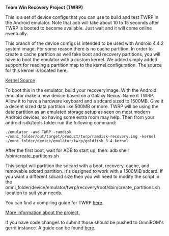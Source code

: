 **Team Win Recovery Project (TWRP)**

This is a set of device configs that you can use to build and test TWRP in the Android emulator. Note that adb will take about 10 to 15 seconds after TWRP is booted to become available. Just wait and it will come online eventually.

This branch of the device configs is intended to be used with Android 4.4.2 system image. For some reason there is no cache partition. In order to create a cache partition as well fake boot and recovery partitions, you will have to boot the emulator with a custom kernel. We added simply added support for reading a partition map to the kernel configuration. The source for this kernel is located here:

[Kernel Source](https://android.googlesource.com/kernel/goldfish/+/android-goldfish-3.4 "Kernel Source")

To boot this in the emulator, build your recoveryimage. With the Android emulator make a new device based on a Galaxy Nexus. Name it TWRP. Allow it to have a hardware keyboard and a sdcard sized to 1500MB. Give it a decent sized data partition like 500MB or more. TWRP will be using the data partition as an emulated storage setup as seen on most modern Android devices, so having some extra room may help. Then from your android-sdk/tools folder run the following command:

```
./emulator -avd TWRP -ramdisk ~/omni_folder/out/target/product/twrp/ramdisk-recovery.img -kernel ~/omni_folder/device/emulator/twrp/goldfish_3.4_kernel
```

After the first boot, wait for ADB to start up, then: adb shell /sbin/create_partitions.sh

This script will partition the sdcard with a boot, recovery, cache, and removable sdcard partition. It's designed to work with a 1500MiB sdcard. If you want a different sdcard size then you will need to modify the script in the omni_folder/device/emulator/twrp/recovery/root/sbin/create_partitions.sh location to suit your needs.


You can find a compiling guide for TWRP [here](http://forum.xda-developers.com/showthread.php?t=1943625 "Guide").

[More information about the project.](http://www.teamw.in/project/twrp2 "More Information")

If you have code changes to submit those should be pushed to OmniROM's gerrit instance.  A guide can be found [here](http://docs.omnirom.org/Contributing_code "Gerrit Guide").
